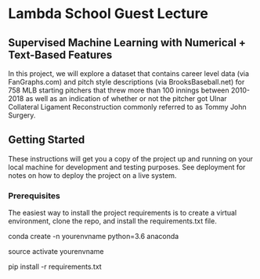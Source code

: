 # Lambda School Guest Lecture
## Supervised Machine Learning with Numerical + Text-Based Features

In this project, we will explore a dataset that contains career level data (via FanGraphs.com) and pitch style descriptions (via BrooksBaseball.net) for 758 MLB starting pitchers that threw more than 100 innings between 2010-2018 as well as an indication of whether or not the pitcher got Ulnar Collateral Ligament Reconstruction commonly referred to as Tommy John Surgery. 

## Getting Started

These instructions will get you a copy of the project up and running on your local machine for development and testing purposes. See deployment for notes on how to deploy the project on a live system.

### Prerequisites

The easiest way to install the project requirements is to create a virtual environment, clone the repo, and install the requirements.txt file. 

conda create -n yourenvname python=3.6 anaconda

source activate yourenvname

pip install -r requirements.txt
